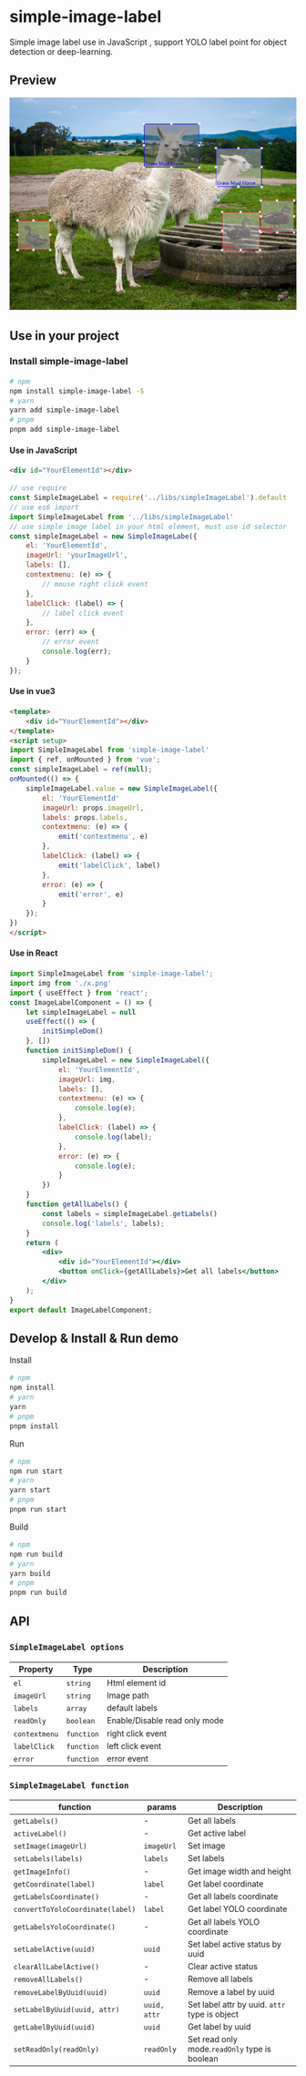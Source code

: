# simple-image-label

Simple image label use in JavaScript , support YOLO label point for object detection or deep-learning.

## Preview

![preview](preview.png)

## Use in your project

### Install simple-image-label
```bash
# npm
npm install simple-image-label -S
# yarn
yarn add simple-image-label
# pnpm
pnpm add simple-image-label
```
#### Use in JavaScript

```html
<div id="YourElementId"></div>
```

```js
// use require
const SimpleImageLabel = require('../libs/simpleImageLabel').default
// use es6 import
import SimpleImageLabel from '../libs/simpleImageLabel'
// use simple image label in your html element, must use id selector
const simpleImageLabel = new SimpleImageLabe({
    el: 'YourElementId', 
    imageUrl: 'yourImageUrl', 
    labels: [],
    contextmenu: (e) => {
        // mouse right click event
    },
    labelClick: (label) => {
        // label click event
    },
    error: (err) => {
        // error event
        console.log(err);
    }
});
```

#### Use in vue3

```html
<template>
    <div id="YourElementId"></div>
</template>
<script setup>
import SimpleImageLabel from 'simple-image-label'
import { ref, onMounted } from 'vue';
const simpleImageLabel = ref(null);
onMounted(() => {
    simpleImageLabel.value = new SimpleImageLabel({
        el: 'YourElementId'
        imageUrl: props.imageUrl,
        labels: props.labels,
        contextmenu: (e) => {
            emit('contextmenu', e)
        },
        labelClick: (label) => {
            emit('labelClick', label)
        },
        error: (e) => {
            emit('error', e)
        }
    });
})
</script>
```

#### Use in React
```jsx
import SimpleImageLabel from 'simple-image-label';
import img from './x.png'
import { useEffect } from 'react';
const ImageLabelComponent = () => {
    let simpleImageLabel = null
    useEffect(() => {
        initSimpleDom()
    }, [])
    function initSimpleDom() {
        simpleImageLabel = new SimpleImageLabel({
            el: 'YourElementId',
            imageUrl: img,
            labels: [],
            contextmenu: (e) => {
                console.log(e);
            },
            labelClick: (label) => {
                console.log(label);
            },
            error: (e) => {
                console.log(e);
            }
        })
    }
    function getAllLabels() {
        const labels = simpleImageLabel.getLabels()
        console.log('labels', labels);
    }
    return (
        <div>
            <div id="YourElementId"></div>
            <button onClick={getAllLabels}>Get all labels</button>
        </div>
    );
}
export default ImageLabelComponent;
```


## Develop & Install & Run demo

Install
```bash
# npm
npm install
# yarn
yarn
# pnpm
pnpm install
```

Run
```bash
# npm
npm run start
# yarn
yarn start
# pnpm
pnpm run start
```

Build
```bash
# npm
npm run build
# yarn
yarn build
# pnpm
pnpm run build
```

## API

### `SimpleImageLabel options`
| Property      | Type       | Description                   |
| ------------- | ---------- | ----------------------------- |
| `el`          | `string`   | Html element id               |
| `imageUrl`    | `string`   | Image path                    |
| `labels`      | `array`    | default labels                |
| `readOnly`    | `boolean`  | Enable/Disable read only mode |
| `contextmenu` | `function` | right click event             |
| `labelClick`  | `function` | left click event              |
| `error`       | `function` | error event                   |


### `SimpleImageLabel function`
| function                         | params       | Description                                   |
| -------------------------------- | ------------ | --------------------------------------------- |
| `getLabels()`                    | -            | Get all labels                                |
| `activeLabel()`                  | -            | Get active label                              |
| `setImage(imageUrl)`             | `imageUrl`   | Set image                                     |
| `setLabels(labels)`              | `labels`     | Set labels                                    |
| `getImageInfo()`                 | -            | Get image width and height                    |
| `getCoordinate(label)`           | `label`      | Get label coordinate                          |
| `getLabelsCoordinate()`          | -            | Get all labels coordinate                     |
| `convertToYoloCoordinate(label)` | `label`      | Get label YOLO coordinate                     |
| `getLabelsYoloCoordinate()`      | -            | Get all labels YOLO coordinate                |
| `setLabelActive(uuid)`           | `uuid`       | Set label active status by uuid               |
| `clearAllLabelActive()`          | -            | Clear active status                           |
| `removeAllLabels()`              | -            | Remove all labels                             |
| `removeLabelByUuid(uuid)`        | `uuid`       | Remove a label by uuid                        |
| `setLabelByUuid(uuid, attr)`     | `uuid, attr` | Set label attr by uuid. `attr` type is object |
| `getLabelByUuid(uuid)`           | `uuid`       | Get label by uuid                             |
| `setReadOnly(readOnly)`          | `readOnly`   | Set read only mode.`readOnly` type is boolean |